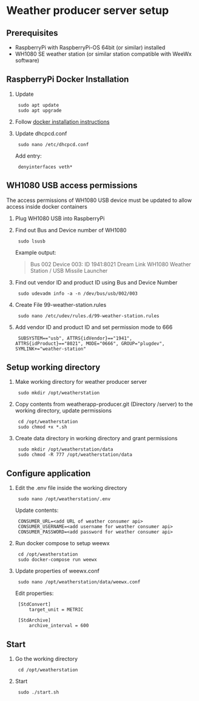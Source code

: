 # Weather producer server setup

## Prerequisites

- RaspberryPi with RaspberryPi-OS 64bit (or similar) installed
- WH1080 SE weather station (or similar station compatible with WeeWx software)

## RaspberryPi Docker Installation

1. Update

        sudo apt update
        sudo apt upgrade

2. Follow [docker installation instructions](https://docs.docker.com/engine/install/debian/)
3. Update dhcpcd.conf

        sudo nano /etc/dhcpcd.conf

   Add entry:

        denyinterfaces veth*

## WH1080 USB access permissions

The access permissions of WH1080 USB device must be updated to allow access inside docker containers

1. Plug WH1080 USB into RaspberryPi
2. Find out Bus and Device number of WH1080

        sudo lsusb

   Example output:
   > Bus 002 Device 003: ID 1941:8021 Dream Link WH1080 Weather Station / USB Missile Launcher

3. Find out vendor ID and product ID using Bus and Device Number

        sudo udevadm info -a -n /dev/bus/usb/002/003

4. Create File 99-weather-station.rules

        sudo nano /etc/udev/rules.d/99-weather-station.rules

5. Add vendor ID and product ID and set permission mode to 666

        SUBSYSTEM=="usb", ATTRS{idVendor}=="1941", ATTRS{idProduct}=="8021", MODE="0666", GROUP="plugdev", SYMLINK+="weather-station"

## Setup working directory

1. Make working directory for weather producer server

        sudo mkdir /opt/weatherstation

2. Copy contents from weatherapp-producer.git (Directory /server) to the working directory, update permissions

        cd /opt/weatherstation
        sudo chmod +x *.sh

3. Create data directory in working directory and grant permissions

        sudo mkdir /opt/weatherstation/data
        sudo chmod -R 777 /opt/weatherstation/data

## Configure application

1. Edit the .env file inside the working directory

        sudo nano /opt/weatherstation/.env

   Update contents:

        CONSUMER_URL=<add URL of weather consumer api>
        CONSUMER_USERNAME=<add username for weather consumer api>
        CONSUMER_PASSWORD=<add password for weather consumer api>
   
3. Run docker compose to setup weewx

        cd /opt/weatherstation
        sudo docker-compose run weewx

4. Update properties of weewx.conf

        sudo nano /opt/weatherstation/data/weewx.conf

   Edit properties:

        [StdConvert]
            target_unit = METRIC
   	
        [StdArchive]
            archive_interval = 600

## Start

1. Go the working directory

        cd /opt/weatherstation

2. Start

        sudo ./start.sh


